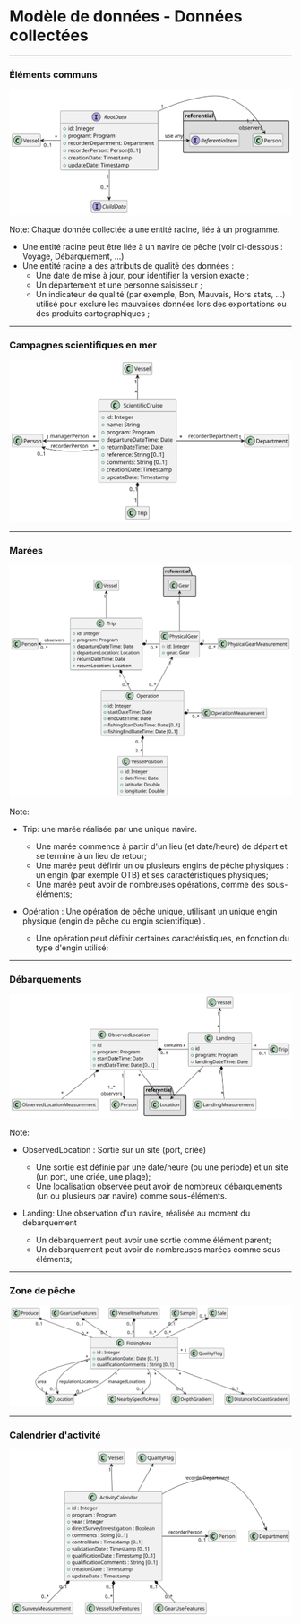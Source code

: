 # Modèle de données -  Données collectées

---
### Éléments communs

![data](model/data/common.svg)

Note:
Chaque donnée collectée a une entité racine, liée à un programme.

- Une entité racine peut être liée à un navire de pêche (voir ci-dessous : Voyage, Débarquement, ...)
- Une entité racine a des attributs de qualité des données :
  * Une date de mise à jour, pour identifier la version exacte ;
  * Un département et une personne saisisseur ;
  * Un indicateur de qualité (par exemple, Bon, Mauvais, Hors stats, ...) utilisé pour exclure les mauvaises données lors des exportations ou des produits cartographiques ;

---
### Campagnes scientifiques en mer

![scientific-cruise](model/data/scientific-cruise.svg)

---
### Marées

![trip](model/data/trip.svg)

Note:
- Trip: une marée réalisée par une unique navire.
  * Une marée commence à partir d'un lieu (et date/heure) de départ et se termine à un lieu de retour;
  * Une marée peut définir un ou plusieurs engins de pêche physiques : un engin (par exemple OTB) et ses caractéristiques physiques;
  * Une marée peut avoir de nombreuses opérations, comme des sous-éléments;

- Opération : Une opération de pêche unique, utilisant un unique engin physique (engin de pêche ou engin scientifique) .
  * Une opération peut définir certaines caractéristiques, en fonction du type d'engin utilisé;

---
### Débarquements

![landing](model/data/landing.svg)

Note:
- ObservedLocation : Sortie sur un site (port, criée)
  * Une sortie est définie par une date/heure (ou une période) et un site (un port, une criée, une plage);
  * Une localisation observée peut avoir de nombreux débarquements (un ou plusieurs par navire) comme sous-éléments.

- Landing: Une observation d'un navire, réalisée au moment du débarquement
  * Un débarquement peut avoir une sortie comme élément parent;
  * Un débarquement peut avoir de nombreuses marées comme sous-éléments;


---
### Zone de pêche

![fishing-area](model/data/fishing-area.svg)

---
### Calendrier d'activité

![activity-calendar](model/data/activity-calendar.svg)